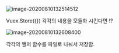 ![image-20200810132514512](https://tva1.sinaimg.cn/large/007S8ZIlgy1ghllohvkf5j30qb0cqwh7.jpg)

Vuex.Store({})  각각의 내용을 모듈화 시킨다면 !?

![image-20200810132608400](https://tva1.sinaimg.cn/large/007S8ZIlgy1ghllpfsh1qj30qb0b2djf.jpg)

각각의 핼퍼 함수를 파일로 나눠서 저장함.